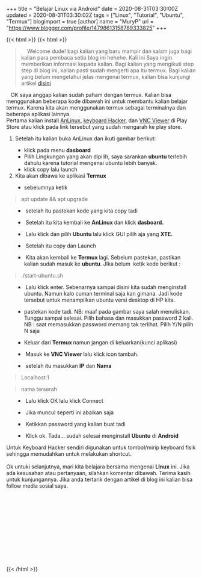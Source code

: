 +++
title = "Belajar Linux via Android"
date = 2020-08-31T03:30:00Z
updated = 2020-08-31T03:30:02Z
tags = ["Linux", "Tutorial", "Ubuntu", "Termux"]
blogimport = true 
[author]
	name = "MuryP"
	uri = "https://www.blogger.com/profile/14798613158789333825"
+++

{{< html >}}
{{< html >}}
<blockquote class="tr_bq">&nbsp; &nbsp; Welcome dude! bagi kalian yang baru mampir dan salam juga bagi kalian para pembaca setia blog ini hehehe. Kali ini Saya ingin memberikan informasi kepada kalian. Bagi kalian yang mengikuti step step di blog ini, kalian pasti sudah mengerti apa itu termux. Bagi kalian yang belum mengetahui jelas mengenai termux, kalian bisa kunjungi artikel <a href="http://link/" target="_blank">disini</a></blockquote>&nbsp; &nbsp;OK saya anggap kalian sudah paham dengan termux. Kalian bisa menggunakan beberapa kode dibawah ini untuk membantu kalian belajar termux. Karena kita akan menggunakan termux sebagai terminalnya dan beberapa aplikasi lainnya.<div>Pertama kalian install <a href="https://play.google.com/store/apps/details?id=exa.lnx.a " target="_blank">AnLinux</a>, <a href="https://play.google.com/store/apps/details?id=org.pocketworkstation.pckeyboard " target="_blank">keyboard Hacker</a>, dan <a href="https://play.google.com/store/apps/details?id=com.realvnc.viewer.android " target="_blank">VNC Viewer</a> di Play Store atau klick pada link tersebut yang sudah mengarah ke play store.</div><div>  <ol style="text-align: left;"><li>Setelah itu kalian buka AnLinux dan ikuti gambar berikut:</li>    <ol>      <li style="list-style-type: square;">klick pada menu <b>dasboard</b></li><li style="list-style-type: square;">Pilih Lingkungan yang akan dipilih, saya sarankan <b>ubuntu</b> terlebih dahulu karena tutorial mengenai ubuntu lebih banyak.</li><li style="list-style-type: square;">klick copy lalu launch</li>      </ol>    <li>Kita akan dibawa ke aplikasi <b>Termux</b></li><ul><li style="list-style-type: square;">sebelumnya ketik&nbsp;</li></ul></ol></div><blockquote>apt update &amp;&amp; apt upgrade&nbsp;</blockquote><div><ol style="text-align: left;"><ul><li style="list-style-type: square;">&nbsp;setelah itu pastekan kode yang kita copy tadi&nbsp;</li></ul></ol></div><div><ol style="text-align: left;"><ul><li style="list-style-type: square;">&nbsp;Setelah itu kita kembali ke <b>AnLinux </b>dan klick <b>dasboard.</b>&nbsp;</li></ul></ol></div><div><ol style="text-align: left;"><ul><li style="list-style-type: square;">&nbsp;Lalu klick dan pilih <b>Ubuntu </b>lalu klick GUI pilih aja yang <b>XTE.</b>&nbsp;</li></ul></ol></div><div><ol style="text-align: left;"><ul><li style="list-style-type: square;">&nbsp;Setelah itu copy dan Launch&nbsp;</li></ul></ol></div><div><ol style="text-align: left;"><ul><li style="list-style-type: square;">&nbsp;Kita akan kembali ke <b>Termux </b>lagi. Sebelum pastekan, pastikan kalian sudah masuk ke <b>ubuntu</b>. JIka belum&nbsp; ketik kode berikut :</li></ul></ol></div><blockquote><p>./start-ubuntu.sh&nbsp;</p></blockquote><div><ol style="text-align: left;"><ul><li style="list-style-type: square;">&nbsp;Lalu klick enter. Sebenarnya sampai disini kita sudah menginstall ubuntu. Namun kalo cuman terminal saja kan gimana. Jadi kode tersebut untuk menampilkan ubuntu versi desktop di HP kita.&nbsp;</li></ul></ol></div><div><ol style="text-align: left;"><ul><li style="list-style-type: square;">pastekan kode tadi. NB: maaf pada gambar saya salah menuliskan.&nbsp; Tunggu sampai selesai. Pilih bahasa dan masukkan password 2 kali. NB : saat memasukkan password memang tak terlihat. Pilih Y/N pilih N saja</li></ul></ol></div><div><ol style="text-align: left;"><ul><li style="list-style-type: square;">Keluar dari <b>Termux </b>namun jangan di keluarkan(kunci aplikasi)&nbsp;</li></ul></ol></div><div><ol style="text-align: left;"><ul><li style="list-style-type: square;">&nbsp;Masuk ke <b>VNC Viewer </b>lalu klick icon tambah.&nbsp;</li></ul></ol></div><div><ol style="text-align: left;"><ul><li style="list-style-type: square;">&nbsp;setelah itu masukkan <b>IP</b> dan <b>Nama</b></li></ul></ol></div><blockquote><p>Localhost:1&nbsp;&nbsp;</p></blockquote><blockquote><p> nama terserah</p></blockquote><div><ol style="text-align: left;"><ul><li style="list-style-type: square;">&nbsp;Lalu klick OK lalu klick Connect&nbsp;</li></ul></ol></div><div><ol style="text-align: left;"><ul><li style="list-style-type: square;">&nbsp;Jika muncul seperti ini abaikan saja</li></ul></ol></div><div><ol style="text-align: left;"><ul><li style="list-style-type: square;">&nbsp;Ketikkan password yang kalian buat tadi&nbsp;</li></ul></ol></div><div><ol style="text-align: left;"><ul><li style="list-style-type: square;">&nbsp;Klick ok. Tada... sudah selesai menginstall <b>Ubuntu</b> di <b>Android</b></li></ul></ol></div><div>Untuk Keyboard Hacker sendiri digunakan untuk tombol/mirip keyboard fisik sehingga memudahkan untuk melakukan shortcut.</div><div><br /></div><div>Ok untuki selanjutnya, mari kita belajara bersama mengenai <b>LInux</b> ini. Jika ada kesusahan atau pertanyaan, silahkan komentar dibawah. Terima kasih untuk kunjungannya. Jika anda tertarik dengan artikel di blog ini kalian bisa follow media sosial saya.</div><div><br /></div><div><br /></div><div><br /></div><div><br /></div><div><br /></div><div><br /></div><div><br /></div><div><br /></div><div><br /></div><div><br /></div><div><br /></div><div><br /></div>
{{< /html >}}
